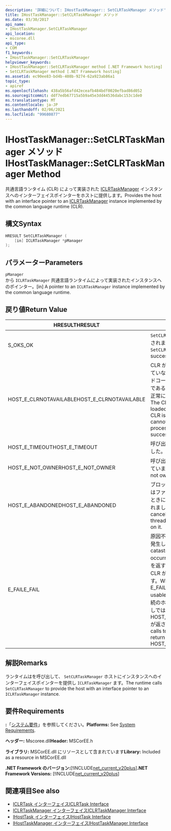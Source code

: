 ```yaml
---
description: '詳細について: IHostTaskManager:: SetCLRTaskManager メソッド'
title: IHostTaskManager::SetCLRTaskManager メソッド
ms.date: 03/30/2017
api_name:
- IHostTaskManager.SetCLRTaskManager
api_location:
- mscoree.dll
api_type:
- COM
f1_keywords:
- IHostTaskManager::SetCLRTaskManager
helpviewer_keywords:
- IHostTaskManager::SetCLRTaskManager method [.NET Framework hosting]
- SetCLRTaskManager method [.NET Framework hosting]
ms.assetid: ec90ee83-bd4b-408b-9274-62a923ab86a1
topic_type:
- apiref
ms.openlocfilehash: 438a5b56afd42eceafb484bdf0020efbad86d052
ms.sourcegitcommit: ddf7edb67715a5b9a45e3dd44536dabc153c1de0
ms.translationtype: MT
ms.contentlocale: ja-JP
ms.lasthandoff: 02/06/2021
ms.locfileid: "99680877"
---
```

# <a name="ihosttaskmanagersetclrtaskmanager-method"></a><span data-ttu-id="35f28-103">IHostTaskManager::SetCLRTaskManager メソッド</span><span class="sxs-lookup"><span data-stu-id="35f28-103">IHostTaskManager::SetCLRTaskManager Method</span></span>

<span data-ttu-id="35f28-104">共通言語ランタイム (CLR) によって実装された [ICLRTaskManager](iclrtaskmanager-interface.md) インスタンスへのインターフェイスポインターをホストに提供します。</span><span class="sxs-lookup"><span data-stu-id="35f28-104">Provides the host with an interface pointer to an [ICLRTaskManager](iclrtaskmanager-interface.md) instance implemented by the common language runtime (CLR).</span></span>  
  
## <a name="syntax"></a><span data-ttu-id="35f28-105">構文</span><span class="sxs-lookup"><span data-stu-id="35f28-105">Syntax</span></span>  
  
```cpp  
HRESULT SetCLRTaskManager (  
    [in] ICLRTaskManager *pManager  
);  
```  
  
## <a name="parameters"></a><span data-ttu-id="35f28-106">パラメーター</span><span class="sxs-lookup"><span data-stu-id="35f28-106">Parameters</span></span>  

 `pManager`  
 <span data-ttu-id="35f28-107">から `ICLRTaskManager` 共通言語ランタイムによって実装されたインスタンスへのポインター。</span><span class="sxs-lookup"><span data-stu-id="35f28-107">[in] A pointer to an `ICLRTaskManager` instance implemented by the common language runtime.</span></span>  
  
## <a name="return-value"></a><span data-ttu-id="35f28-108">戻り値</span><span class="sxs-lookup"><span data-stu-id="35f28-108">Return Value</span></span>  
  
|<span data-ttu-id="35f28-109">HRESULT</span><span class="sxs-lookup"><span data-stu-id="35f28-109">HRESULT</span></span>|<span data-ttu-id="35f28-110">説明</span><span class="sxs-lookup"><span data-stu-id="35f28-110">Description</span></span>|  
|-------------|-----------------|  
|<span data-ttu-id="35f28-111">S_OK</span><span class="sxs-lookup"><span data-stu-id="35f28-111">S_OK</span></span>|<span data-ttu-id="35f28-112">`SetCLRTaskManager` 正常に返されました。</span><span class="sxs-lookup"><span data-stu-id="35f28-112">`SetCLRTaskManager` returned successfully.</span></span>|  
|<span data-ttu-id="35f28-113">HOST_E_CLRNOTAVAILABLE</span><span class="sxs-lookup"><span data-stu-id="35f28-113">HOST_E_CLRNOTAVAILABLE</span></span>|<span data-ttu-id="35f28-114">CLR がプロセスに読み込まれていないか、CLR がマネージドコードを実行できない状態であるか、または呼び出しが正常に処理されていません。</span><span class="sxs-lookup"><span data-stu-id="35f28-114">The CLR has not been loaded into a process, or the CLR is in a state in which it cannot run managed code or process the call successfully.</span></span>|  
|<span data-ttu-id="35f28-115">HOST_E_TIMEOUT</span><span class="sxs-lookup"><span data-stu-id="35f28-115">HOST_E_TIMEOUT</span></span>|<span data-ttu-id="35f28-116">呼び出しがタイムアウトしました。</span><span class="sxs-lookup"><span data-stu-id="35f28-116">The call timed out.</span></span>|  
|<span data-ttu-id="35f28-117">HOST_E_NOT_OWNER</span><span class="sxs-lookup"><span data-stu-id="35f28-117">HOST_E_NOT_OWNER</span></span>|<span data-ttu-id="35f28-118">呼び出し元がロックを所有していません。</span><span class="sxs-lookup"><span data-stu-id="35f28-118">The caller does not own the lock.</span></span>|  
|<span data-ttu-id="35f28-119">HOST_E_ABANDONED</span><span class="sxs-lookup"><span data-stu-id="35f28-119">HOST_E_ABANDONED</span></span>|<span data-ttu-id="35f28-120">ブロックされたスレッドまたはファイバーが待機しているときに、イベントが取り消されました。</span><span class="sxs-lookup"><span data-stu-id="35f28-120">An event was canceled while a blocked thread or fiber was waiting on it.</span></span>|  
|<span data-ttu-id="35f28-121">E_FAIL</span><span class="sxs-lookup"><span data-stu-id="35f28-121">E_FAIL</span></span>|<span data-ttu-id="35f28-122">原因不明の致命的なエラーが発生しました。</span><span class="sxs-lookup"><span data-stu-id="35f28-122">An unknown catastrophic failure occurred.</span></span> <span data-ttu-id="35f28-123">メソッドが E_FAIL を返すと、そのプロセス内で CLR が使用できなくなります。</span><span class="sxs-lookup"><span data-stu-id="35f28-123">When a method returns E_FAIL, the CLR is no longer usable within the process.</span></span> <span data-ttu-id="35f28-124">後続のホストメソッドの呼び出しでは HOST_E_CLRNOTAVAILABLE が返されます。</span><span class="sxs-lookup"><span data-stu-id="35f28-124">Subsequent calls to hosting methods return HOST_E_CLRNOTAVAILABLE.</span></span>|  
  
## <a name="remarks"></a><span data-ttu-id="35f28-125">解説</span><span class="sxs-lookup"><span data-stu-id="35f28-125">Remarks</span></span>  

 <span data-ttu-id="35f28-126">ランタイムはを呼び出して、 `SetCLRTaskManager` ホストにインスタンスへのインターフェイスポインターを提供し `ICLRTaskManager` ます。</span><span class="sxs-lookup"><span data-stu-id="35f28-126">The runtime calls `SetCLRTaskManager` to provide the host with an interface pointer to an `ICLRTaskManager` instance.</span></span>  
  
## <a name="requirements"></a><span data-ttu-id="35f28-127">要件</span><span class="sxs-lookup"><span data-stu-id="35f28-127">Requirements</span></span>  

 <span data-ttu-id="35f28-128">**:**「[システム要件](../../get-started/system-requirements.md)」を参照してください。</span><span class="sxs-lookup"><span data-stu-id="35f28-128">**Platforms:** See [System Requirements](../../get-started/system-requirements.md).</span></span>  
  
 <span data-ttu-id="35f28-129">**ヘッダー:** Mscoree.dll</span><span class="sxs-lookup"><span data-stu-id="35f28-129">**Header:** MSCorEE.h</span></span>  
  
 <span data-ttu-id="35f28-130">**ライブラリ:** MSCorEE.dll にリソースとして含まれています</span><span class="sxs-lookup"><span data-stu-id="35f28-130">**Library:** Included as a resource in MSCorEE.dll</span></span>  
  
 <span data-ttu-id="35f28-131">**.NET Framework のバージョン:**[!INCLUDE[net_current_v20plus](../../../../includes/net-current-v20plus-md.md)]</span><span class="sxs-lookup"><span data-stu-id="35f28-131">**.NET Framework Versions:** [!INCLUDE[net_current_v20plus](../../../../includes/net-current-v20plus-md.md)]</span></span>  
  
## <a name="see-also"></a><span data-ttu-id="35f28-132">関連項目</span><span class="sxs-lookup"><span data-stu-id="35f28-132">See also</span></span>

- [<span data-ttu-id="35f28-133">ICLRTask インターフェイス</span><span class="sxs-lookup"><span data-stu-id="35f28-133">ICLRTask Interface</span></span>](iclrtask-interface.md)
- [<span data-ttu-id="35f28-134">ICLRTaskManager インターフェイス</span><span class="sxs-lookup"><span data-stu-id="35f28-134">ICLRTaskManager Interface</span></span>](iclrtaskmanager-interface.md)
- [<span data-ttu-id="35f28-135">IHostTask インターフェイス</span><span class="sxs-lookup"><span data-stu-id="35f28-135">IHostTask Interface</span></span>](ihosttask-interface.md)
- [<span data-ttu-id="35f28-136">IHostTaskManager インターフェイス</span><span class="sxs-lookup"><span data-stu-id="35f28-136">IHostTaskManager Interface</span></span>](ihosttaskmanager-interface.md)
